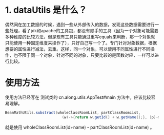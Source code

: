# 1. dataUtils 是什么？
偶然间在加工数据的时候，遇到一些从外部传入的数据，发现这些数据需要进行一些处理，看了jdk和apache的工具包，都没有顺手的工具（因为一个对象可能需要多种维度的比较方法，但是现有工具只能通过重写equals来判断，那一个对象就只能使用一种固定维度来操作了），只好自己写一个了。专门针对对象数据，根据想要的属性进行减法，去重。这样，同一个对象，可以使用不同属性进行不同操作，也不限于同一个对象，针对不同的对象，只要比较的是函数对应，一样可以进行比较。
# 使用方法
使用方法已经写在 测试类的 cn.along.utils.AppTest#main 方法中。应该比较容易理解。
```java
BeanMathUtils.substract(wholeClassRoomList, partClassRoomList, 
                          (w)->{return w.getId() + w.getName();}, (p)->{return p.getId()+ p.getName();});
```
就是使用 wholeClassRoomList(id+name) - partClassRoomList(id+name) 。
